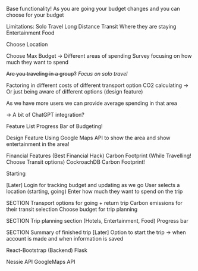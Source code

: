 
Base functionality! As you are going your budget changes and you can choose for your budget


Limitations: 
Solo Travel
Long Distance
	Transit
	Where they are staying
	Entertainment
	Food




Choose Location

Choose Max Budget -> Different areas of spending
Survey focusing on how much they want to spend

~~Are you traveling in a group?~~ *Focus on solo travel*

Factoring in different costs of different transport option
CO2 calculating -> Or just being aware of different options (design feature)

As we have more users we can provide average spending in that area




-> A bit of ChatGPT integration? 




Feature List
Progress Bar of Budgeting! 

Design Feature
Using Google Maps API to show the area and show entertainment in the area!



Financial Features (Best Financial Hack)
Carbon Footprint (While Travelling! Choose Transit options)
CockroachDB Carbon Footprint!




Starting

[Later] Login for tracking budget and updating as we go
User selects a location (starting, going)
Enter how much they want to spend on the trip

SECTION
Transport options for going + return trip
Carbon emissions for their transit selection
Choose budget for trip planning

SECTION 
Trip planning section (Hotels, Entertainment, Food)
Progress bar

SECTION
Summary of finished trip
[Later] Option to start the trip -> when account is made and when information is saved



React-Bootstrap
(Backend) Flask

Nessie API
GoogleMaps API
